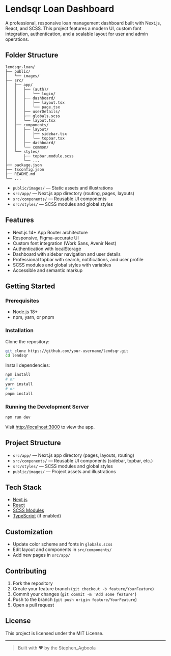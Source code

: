 # Lendsqr Loan Dashboard

A professional, responsive loan management dashboard built with Next.js, React, and SCSS. This project features a modern UI, custom font integration, authentication, and a scalable layout for user and admin operations.

## Folder Structure

```
lendsqr-loan/
├── public/
│   └── images/
├── src/
│   ├── app/
│   │   ├── (auth)/
│   │   │   └── login/
│   │   ├── dashboard/
│   │   │   ├── layout.tsx
│   │   │   └── page.tsx
│   │   ├── userDetails/
│   │   ├── globals.scss
│   │   └── layout.tsx
│   ├── components/
│   │   ├── layout/
│   │   │   ├── sidebar.tsx
│   │   │   └── topbar.tsx
│   │   ├── dashboard/
│   │   └── common/
│   └── styles/
│       ├── topbar.module.scss
│       └── ...
├── package.json
├── tsconfig.json
├── README.md
└── ...
```

- `public/images/` — Static assets and illustrations
- `src/app/` — Next.js app directory (routing, pages, layouts)
- `src/components/` — Reusable UI components
- `src/styles/` — SCSS modules and global styles

## Features

- Next.js 14+ App Router architecture
- Responsive, Figma-accurate UI
- Custom font integration (Work Sans, Avenir Next)
- Authentication with localStorage
- Dashboard with sidebar navigation and user details
- Professional topbar with search, notifications, and user profile
- SCSS modules and global styles with variables
- Accessible and semantic markup

## Getting Started

### Prerequisites

- Node.js 18+
- npm, yarn, or pnpm

### Installation

Clone the repository:

```bash
git clone https://github.com/your-username/lendsqr.git
cd lendsqr
```

Install dependencies:

```bash
npm install
# or
yarn install
# or
pnpm install
```

### Running the Development Server

```bash
npm run dev
```

Visit [http://localhost:3000](http://localhost:3000) to view the app.

## Project Structure

- `src/app/` — Next.js app directory (pages, layouts, routing)
- `src/components/` — Reusable UI components (sidebar, topbar, etc.)
- `src/styles/` — SCSS modules and global styles
- `public/images/` — Project assets and illustrations

## Tech Stack

- [Next.js](https://nextjs.org/)
- [React](https://react.dev/)
- [SCSS Modules](https://sass-lang.com/)
- [TypeScript](https://www.typescriptlang.org/) (if enabled)

## Customization

- Update color scheme and fonts in `globals.scss`
- Edit layout and components in `src/components/`
- Add new pages in `src/app/`

## Contributing

1. Fork the repository
2. Create your feature branch (`git checkout -b feature/YourFeature`)
3. Commit your changes (`git commit -m 'Add some feature'`)
4. Push to the branch (`git push origin feature/YourFeature`)
5. Open a pull request

## License

This project is licensed under the MIT License.

---

> Built with ❤️ by the Stephen_Agboola
